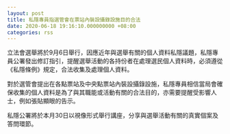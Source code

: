 ```yaml
---
layout: post
title: 私隱專員指選管會在票站內裝設攝錄設施目的合法
date: 2020-06-18 19:16:10.000000000 +08:00
categories: rss
---
```


立法會選舉將於9月6日舉行，因應近年與選舉有關的個人資料私隱議題，私隱專員公署發出修訂指引，提醒選舉活動的各持份者在處理選民個人資料時，必須遵從《私隱條例》規定，合法收集及處理個人資料。

對於選管會提出在各點票站及中央點票站內裝設攝錄設施，私隱專員相信當局會確保收集的個人資料是為了與其職能或活動有關的合法目的，亦需要提醒受影響人士，例如張貼顯眼的告示。

私隱公署將於本月30日以視像形式舉行講座，分享與選舉活動有關的真實個案及答問環節。

